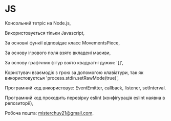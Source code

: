 # JS
Консольний тетріс на Node.js,

Використовується тільки Javascript,

За основні функії відповідає класс MovementsPiece,

За основу ігрового поля взято вкладені масиви,

За основу графічних фігур взято квадратні дужки: '[]',

Користувач взаємодіє з грою за допомогою клавіатури, так як використовуєтсья 'process.stdin.setRawMode(true)',

Програмний код використовує: EventEmitter, callback, listener, setInterval.

Програмний код проходить перевірку eslint (конфігурація eslint наявна в репозиторії),

Робоча пошта: misterchuy21@gmail.com.

